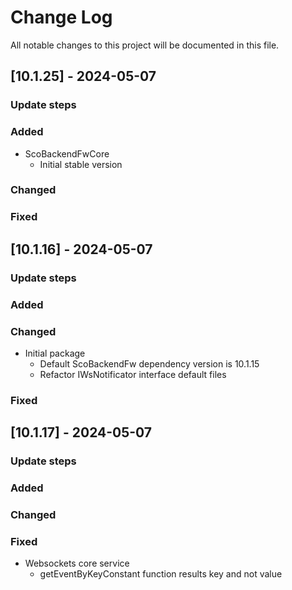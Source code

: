 
# Change Log
All notable changes to this project will be documented in this file.
 
## [10.1.25] - 2024-05-07
  
### Update steps
 
### Added

- ScoBackendFwCore
    - Initial stable version

### Changed
 
### Fixed

## [10.1.16] - 2024-05-07
  
### Update steps
 
### Added

### Changed

- Initial package
    - Default ScoBackendFw dependency version is 10.1.15
    - Refactor IWsNotificator interface default files
 
### Fixed

## [10.1.17] - 2024-05-07
  
### Update steps
 
### Added

### Changed

### Fixed

- Websockets core service
    - getEventByKeyConstant function results key and not value